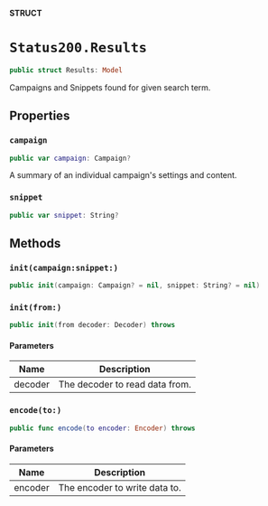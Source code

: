 **STRUCT**

# `Status200.Results`

```swift
public struct Results: Model
```

Campaigns and Snippets found for given search term.

## Properties
### `campaign`

```swift
public var campaign: Campaign?
```

A summary of an individual campaign's settings and content.

### `snippet`

```swift
public var snippet: String?
```

## Methods
### `init(campaign:snippet:)`

```swift
public init(campaign: Campaign? = nil, snippet: String? = nil)
```

### `init(from:)`

```swift
public init(from decoder: Decoder) throws
```

#### Parameters

| Name | Description |
| ---- | ----------- |
| decoder | The decoder to read data from. |

### `encode(to:)`

```swift
public func encode(to encoder: Encoder) throws
```

#### Parameters

| Name | Description |
| ---- | ----------- |
| encoder | The encoder to write data to. |